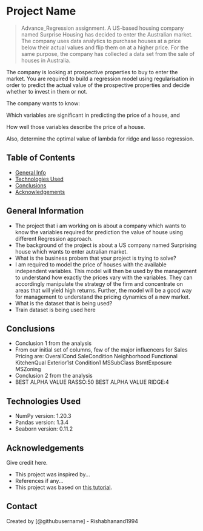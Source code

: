 # Project Name
> Advance_Regression assignment.
> A US-based housing company named Surprise Housing has decided to enter the Australian market. The company uses data analytics to 
purchase houses at a price below their actual values and flip them on at a higher price. For the same purpose, the company has collected 
a data set from the sale of houses in Australia.

The company is looking at prospective properties to buy to enter the market. You are required to build a regression model using 
regularisation in order to predict the actual value of the prospective properties and decide whether to invest in them or not.

The company wants to know:

Which variables are significant in predicting the price of a house, and

How well those variables describe the price of a house.

Also, determine the optimal value of lambda for ridge and lasso regression.


## Table of Contents
* [General Info](#general-information)
* [Technologies Used](#technologies-used)
* [Conclusions](#conclusions)
* [Acknowledgements](#acknowledgements)

<!-- You can include any other section that is pertinent to your problem -->

## General Information
- The project that i am working on is about a company which wants to know the variables required for prediction the value of house using different Regression
  approach.
- The background of the project is about a US company named Surprising house which wants to enter autralian market.
- What is the business probem that your project is trying to solve?
- I am required to model the price of houses with the available independent variables. This model will then be used by the management 
  to understand how exactly the prices vary with the variables. They can accordingly manipulate the strategy of the firm and concentrate on 
  areas that will yield high returns. Further, the model will be a good way for management to understand the pricing dynamics of a new market.
- What is the dataset that is being used?
- Train dataset is being used here
<!-- You don't have to answer all the questions - just the ones relevant to your project. -->

## Conclusions
- Conclusion 1 from the analysis
- From our initial set of columns, few of the major influencers for Sales Pricing are:
OverallCond
SaleCondition
Neighborhood
Functional
KitchenQual
Exterior1st
Condition1
MSSubClass
BsmtExposure
MSZoning
- Conclusion 2 from the analysis
- BEST ALPHA VALUE RASSO:50
BEST ALPHA VALUE RIDGE:4

<!-- You don't have to answer all the questions - just the ones relevant to your project. -->


## Technologies Used
- NumPy version: 1.20.3
- Pandas version: 1.3.4
- Seaborn version: 0.11.2

<!-- As the libraries versions keep on changing, it is recommended to mention the version of library used in this project -->

## Acknowledgements
Give credit here.
- This project was inspired by...
- References if any...
- This project was based on [this tutorial](https://www.example.com).


## Contact
Created by [@githubusername] - Rishabhanand1994


<!-- Optional -->
<!-- ## License -->
<!-- This project is open source and available under the [... License](). -->

<!-- You don't have to include all sections - just the one's relevant to your project -->